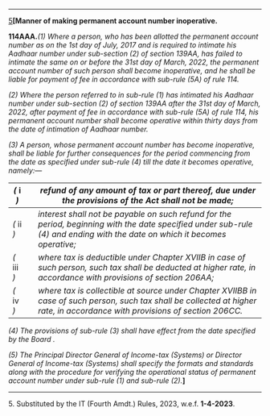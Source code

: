****

[5](javascript:ShowFootnote\('fn5'\);)**[Manner of making permanent account number inoperative.**

**114AAA.**_(1) Where a person, who has been allotted the permanent account_ _number as on the 1st day of July, 2017 and is required to intimate his Aadhaar number under sub-section (2) of section 139AA, has failed to intimate the same on or before the 31st day of March, 2022, the permanent account number of such person shall become inoperative, and he shall be liable for payment of fee in accordance with sub-rule (5A) of rule 114._

_(2) Where the person referred to in sub-rule (1) has intimated his Aadhaar number under sub-section (2) of section 139AA after the 31st day of March, 2022, after payment of fee in accordance with sub-rule (5A) of rule 114, his permanent account number shall become operative within thirty days from the date of intimation of Aadhaar number._

_(3) A person, whose permanent account number has become inoperative, shall be liable for further consequences for the period commencing from the date as specified under sub-rule (4) till the date it becomes operative, namely:—_

 _(_ i _)_|  |  _refund of any amount of tax or part thereof, due under the provisions of the Act shall not be made;_  
---|---|---  
_(_ ii _)_|  |  _interest shall not be payable on such refund for the period, beginning with the date specified under sub-rule (4) and ending with the date on which it becomes operative;_  
_(_ iii _)_|  |  _where tax is deductible under Chapter XVIIB in case of such person, such tax shall be deducted at higher rate, in accordance with provisions of section 206AA;_  
_(_ iv _)_|  |  _where tax is collectible at source under Chapter XVIIBB in case of such person, such tax shall be collected at higher rate, in accordance with provisions of section 206CC._  
  
_(4) The provisions of sub-rule (3) shall have effect from the date specified by the Board_ _._

_(5) The Principal Director General of Income-tax (Systems) or Director General of Income-tax (Systems) shall specify the formats and standards along with the procedure for verifying the operational status of permanent account number under sub-rule (1) and sub-rule (2)._**]**

* * *

5\. Substituted by the IT (Fourth Amdt.) Rules, 2023, w.e.f. **1-4-2023**.